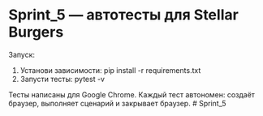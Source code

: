 # Sprint_5 — автотесты для Stellar Burgers

Запуск:
1. Установи зависимости:
   pip install -r requirements.txt
2. Запусти тесты:
   pytest -v

Тесты написаны для Google Chrome. Каждый тест автономен: создаёт браузер, выполняет сценарий и закрывает браузер.
#   S p r i n t _ 5  
 